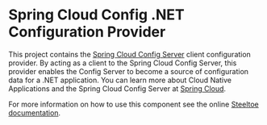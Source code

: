 # Spring Cloud Config .NET Configuration Provider

This project contains the [Spring Cloud Config Server](http://projects.spring.io/spring-cloud/docs/1.0.3/spring-cloud.html#_spring_cloud_config) client configuration provider.  By acting as a client to the Spring Cloud Config Server, this provider enables the Config Server to become a source of configuration data for a .NET application.  You can learn more about Cloud Native Applications and the Spring Cloud Config Server at [Spring Cloud](http://projects.spring.io/spring-cloud/docs/1.0.3/spring-cloud.html).

For more information on how to use this component see the online [Steeltoe documentation](http://steeltoe.io/).